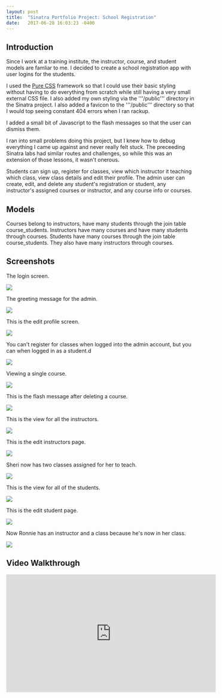```yaml
---
layout: post
title:  "Sinatra Portfolio Project: School Registration"
date:   2017-06-28 16:03:23 -0400
---
```


## Introduction

Since I work at a training institute, the instructor, course, and student models are famliar to me. I decided to create a school registration app with user logins for the students. 

I used the [Pure CSS](https://purecss.io) framework so that I could use their basic styling without having to do everything from scratch while still having a very small external CSS file. I also added my own styling via the '''/public''' directory in the Sinatra project. I also added a favicon to the '''/public''' directory so that I would top seeing constant 404 errors when I ran rackup. 

I added a small bit of Javascript to the flash messages so that the user can dismiss them. 

I ran into small problems doing this project, but I knew how to debug everything I came up against and never really felt stuck. The preceeding Sinatra labs had similar routes and challenges, so while this was an extension of those lessons, it wasn't onerous. 

Students can sign up, register for classes, view which instructor it teaching which class, view class details and edit their profile. 
The admin user can create, edit, and delete any student's registration or student, any instructor's assigned courses or instructor, and any course info or courses. 

## Models

Courses belong to instructors, have many students through the join table course_students.
Instructors have many courses and have many students through courses.
Students have many courses through the join table course_students. They also have many instructors through courses. 

## Screenshots
The login screen.

![](http://i.imgur.com/hNySuZt.png)

The greeting message for the admin. 

![](http://i.imgur.com/FpNP26L.png)

This is the edit profile screen. 

![](http://i.imgur.com/8cKmZ18.png)

You can't register for classes when logged into the admin account, but you can when logged in as a student.d

![](http://i.imgur.com/OV22ejq.png)

Viewing a single course.

![](http://i.imgur.com/sc8a4ci.png)

This is the flash message after deleting a course. 

![](http://i.imgur.com/5yBuRiZ.png)

This is the view for all the instructors.

![](http://i.imgur.com/4LKnXbf.png)

This is the edit instructors page.

![](http://i.imgur.com/8cKmZ18.png)

Sheri now has two classes assigned for her to teach. 

![](http://i.imgur.com/IqDoldf.png)

This is the view for all of the students. 

![](http://i.imgur.com/SmnPEbT.png)

This is the edit student page. 

![](http://i.imgur.com/7m7uZOk.png)

Now Ronnie has an instructor and a class because he's now in her class. 

![](http://i.imgur.com/q2B1p0u.png)

## Video Walkthrough

<iframe width="560" height="315" src="https://www.youtube.com/embed/Le4umWT-auk" frameborder="0" allowfullscreen></iframe>
